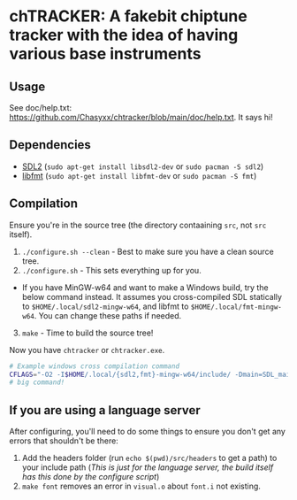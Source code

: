 # chTRACKER: A fakebit chiptune tracker with the idea of having various base instruments

## Usage
See doc/help.txt: <https://github.com/Chasyxx/chtracker/blob/main/doc/help.txt>. It says hi!

## Dependencies
* [SDL2](https://github.com/libsdl-org/SDL/tree/SDL2) (`sudo apt-get install libsdl2-dev` or `sudo pacman -S sdl2`)
* [libfmt](https://github.com/fmtlib/fmt) (`sudo apt-get install libfmt-dev` or `sudo pacman -S fmt`)

## Compilation
Ensure you're in the source tree (the directory contaaining `src`, not `src` itself).
1. `./configure.sh --clean` - Best to make sure you have a clean source tree.
2. `./configure.sh` - This sets everything up for you.
 * If you have MinGW-w64 and want to make a Windows build, try the below command instead. It assumes you cross-compiled SDL statically to `$HOME/.local/sdl2-mingw-w64`, and libfmt to `$HOME/.local/fmt-mingw-w64`. You can change these paths if needed.
3. `make` - Time to build the source tree!

Now you have `chtracker` or `chtracker.exe`.
```bash
# Example windows cross compilation command
CFLAGS="-O2 -I$HOME/.local/{sdl2,fmt}-mingw-w64/include/ -Dmain=SDL_main -I$PWD/src/headers -Wall -Wextra -Werror" LIBS="$($HOME/.local/sdl2-mingw-w64/bin/sdl2-config --libs) -L$HOME/.local/fmt-mingw-w64/lib/ -lfmt --static" CC="x86_64-w64-mingw32-gcc -c" CXX="x86_64-w64-mingw32-g++ -c" CCLD=x86_64-w64-mingw32-g++ RES=x86_64-w64-mingw32-windres ./configure.sh --disable-sdl --icon
# big command!
```

## If you are using a language server
After configuring, you'll need to do some things to ensure you don't get any errors that shouldn't be there:
1. Add the headers folder (run `echo $(pwd)/src/headers` to get a path) to your include path (*This is just for the language server, the build itself has this done by the configure script*)
2. `make font` removes an error in `visual.o` about `font.i` not existing.

